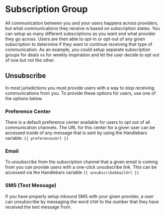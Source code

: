 # Subscription Group
All communication between you and your users happens across providers, but what communications they receive is based on subscription states. You can setup as many different subscriptions as you want and what provider they go across. Users are then able to opt-in or opt-out of any given subscription to determine if they want to continue receiving that type of communication. As an example, you could setup separate subscription groups for deals vs for weekly inspiration and let the user decide to opt out of one but not the other.

## Unsubscribe
In most jurisdictions you must provide users with a way to stop receiving communications from you. To provide these options for users, use one of the options below.

### Preference Center
There is a default preference center available for users to opt out of all communication channels. The URL for this center for a given user can be accessed inside of any message that is sent by using the Handlebars variable: `{{ preferencesUrl }}`

### Email
To unsubscribe from the subscription channel that a given email is coming from you can provide users with a one-click unsubscribe link. This can be accessed via the Handlebars variable `{{ unsubscribeEmailUrl }}`

### SMS (Text Message)
If you have properly setup inbound SMS with your given provider, a user can unsubscribe by messaging the word `STOP` to the number that they have received the text message from.